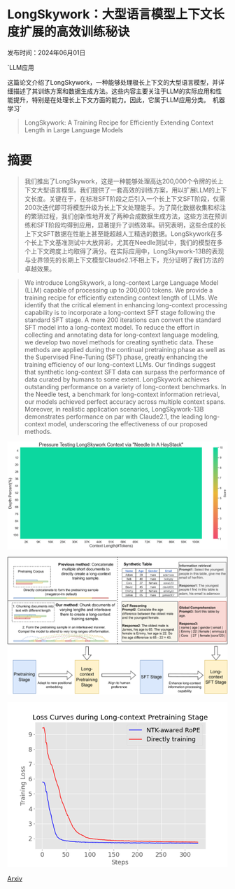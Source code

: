 # LongSkywork：大型语言模型上下文长度扩展的高效训练秘诀

发布时间：2024年06月01日

`LLM应用

这篇论文介绍了LongSkywork，一种能够处理极长上下文的大型语言模型，并详细描述了其训练方案和数据生成方法。这些内容主要关注于LLM的实际应用和性能提升，特别是在处理长上下文方面的能力。因此，它属于LLM应用分类。` `机器学习`

> LongSkywork: A Training Recipe for Efficiently Extending Context Length in Large Language Models

# 摘要

> 我们推出了LongSkywork，这是一种能够处理高达200,000个令牌的长上下文大型语言模型。我们提供了一套高效的训练方案，用以扩展LLM的上下文长度。关键在于，在标准SFT阶段之后引入一个长上下文SFT阶段，仅需200次迭代即可将模型升级为长上下文处理能手。为了简化数据收集和标注的繁琐过程，我们创新性地开发了两种合成数据生成方法，这些方法在预训练和SFT阶段均得到应用，显著提升了训练效率。研究表明，这些合成的长上下文SFT数据在性能上甚至能超越人工精选的数据。LongSkywork在多个长上下文基准测试中大放异彩，尤其在Needle测试中，我们的模型在多个上下文跨度上均取得了满分。在实际应用中，LongSkywork-13B的表现与业界领先的长期上下文模型Claude2.1不相上下，充分证明了我们方法的卓越效果。

> We introduce LongSkywork, a long-context Large Language Model (LLM) capable of processing up to 200,000 tokens. We provide a training recipe for efficiently extending context length of LLMs. We identify that the critical element in enhancing long-context processing capability is to incorporate a long-context SFT stage following the standard SFT stage. A mere 200 iterations can convert the standard SFT model into a long-context model. To reduce the effort in collecting and annotating data for long-context language modeling, we develop two novel methods for creating synthetic data. These methods are applied during the continual pretraining phase as well as the Supervised Fine-Tuning (SFT) phase, greatly enhancing the training efficiency of our long-context LLMs. Our findings suggest that synthetic long-context SFT data can surpass the performance of data curated by humans to some extent. LongSkywork achieves outstanding performance on a variety of long-context benchmarks. In the Needle test, a benchmark for long-context information retrieval, our models achieved perfect accuracy across multiple context spans. Moreover, in realistic application scenarios, LongSkywork-13B demonstrates performance on par with Claude2.1, the leading long-context model, underscoring the effectiveness of our proposed methods.

![LongSkywork：大型语言模型上下文长度扩展的高效训练秘诀](../../../paper_images/2406.00605/output.png)

![LongSkywork：大型语言模型上下文长度扩展的高效训练秘诀](../../../paper_images/2406.00605/x1.png)

![LongSkywork：大型语言模型上下文长度扩展的高效训练秘诀](../../../paper_images/2406.00605/traing_loss.png)

[Arxiv](https://arxiv.org/abs/2406.00605)